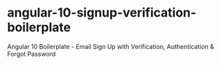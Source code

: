 # angular-10-signup-verification-boilerplate

Angular 10 Boilerplate - Email Sign Up with Verification, Authentication & Forgot Password

